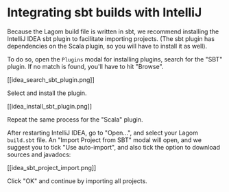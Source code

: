 # Integrating sbt builds with IntelliJ

Because the Lagom build file is written in sbt, we recommend installing the IntelliJ IDEA sbt plugin to facilitate importing projects. (The sbt plugin has dependencies on the Scala plugin, so you will have to install it as well). 

To do so, open the `Plugins` modal for installing plugins, search for the "SBT" plugin. If no match is found, you'll have to hit "Browse".

[[idea_search_sbt_plugin.png]]

Select and install the plugin.

[[idea_install_sbt_plugin.png]]

Repeat the same process for the "Scala" plugin.

After restarting IntelliJ IDEA, go to "Open...", and select your Lagom `build.sbt` file. An "Import Project from SBT" modal will open, and we suggest you to tick "Use auto-import", and also tick the option to download sources and javadocs:

[[idea_sbt_project_import.png]]

Click "OK" and continue by importing all projects.
